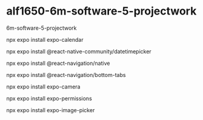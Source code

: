 # alf1650-6m-software-5-projectwork
6m-software-5-projectwork

npx expo install expo-calendar

npx expo install @react-native-community/datetimepicker

npx expo install @react-navigation/native

npx expo install @react-navigation/bottom-tabs

npx expo install expo-camera    

npx expo install expo-permissions   

npx expo install expo-image-picker
